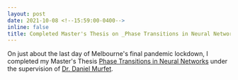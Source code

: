 ```yaml
---
layout: post
date: 2021-10-08 <!--15:59:00-0400-->
inline: false
title: Completed Master's Thesis on _Phase Transitions in Neural Networks_
---
```


On just about the last day of Melbourne's final pandemic lockdown, I completed my Master's Thesis 
[Phase Transitions in Neural Networks](http://therisingsea.org/notes/MSc-Carroll.pdf) under the supervision of [Dr. Daniel Murfet](http://therisingsea.org). 